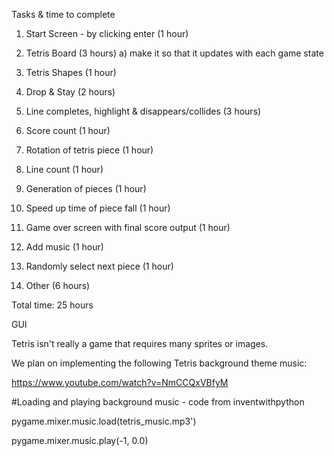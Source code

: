 Tasks & time to complete

1) Start Screen - by clicking enter (1 hour)

2) Tetris Board (3 hours)
    a) make it so that it updates with each game state
3) Tetris Shapes (1 hour)

4) Drop & Stay (2 hours)

5) Line completes, highlight & disappears/collides (3 hours)

6) Score count (1 hour)

7) Rotation of tetris piece (1 hour)

8) Line count (1 hour)

9) Generation of pieces (1 hour)

10) Speed up time of piece fall (1 hour)

11) Game over screen with final score output (1 hour)

13) Add music (1 hour)

14) Randomly select next piece (1 hour)

15) Other (6 hours)

Total time: 25 hours

GUI

Tetris isn't really a game that requires many sprites or images. 

We plan on implementing the following Tetris background theme music:

https://www.youtube.com/watch?v=NmCCQxVBfyM

#Loading and playing background music - code from inventwithpython

pygame.mixer.music.load(tetris_music.mp3')

pygame.mixer.music.play(-1, 0.0)
